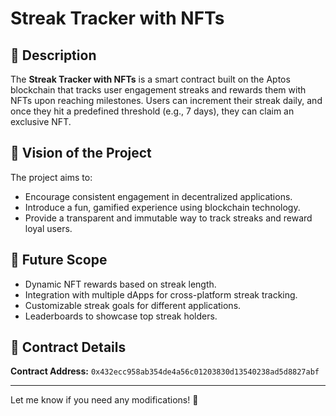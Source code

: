 
# Streak Tracker with NFTs  

## 📜 Description  
The **Streak Tracker with NFTs** is a smart contract built on the Aptos blockchain that tracks user engagement streaks and rewards them with NFTs upon reaching milestones. Users can increment their streak daily, and once they hit a predefined threshold (e.g., 7 days), they can claim an exclusive NFT.  

## 🎯 Vision of the Project  
The project aims to:  
- Encourage consistent engagement in decentralized applications.  
- Introduce a fun, gamified experience using blockchain technology.  
- Provide a transparent and immutable way to track streaks and reward loyal users.  

## 🚀 Future Scope  
- Dynamic NFT rewards based on streak length.  
- Integration with multiple dApps for cross-platform streak tracking.  
- Customizable streak goals for different applications.  
- Leaderboards to showcase top streak holders.  

## 📜 Contract Details  
**Contract Address:** `0x432ecc958ab354de4a56c01203830d13540238ad5d8827abf`  

---

Let me know if you need any modifications! 🚀
